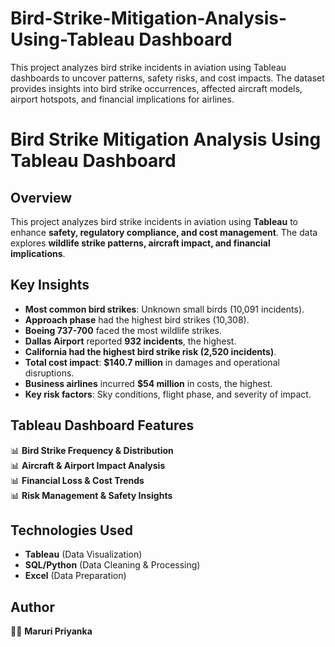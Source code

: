 # Bird-Strike-Mitigation-Analysis-Using-Tableau Dashboard
This project analyzes bird strike incidents in aviation using Tableau dashboards to uncover patterns, safety risks, and cost impacts. The dataset provides insights into bird strike occurrences, affected aircraft models, airport hotspots, and financial implications for airlines.


# Bird Strike Mitigation Analysis Using Tableau Dashboard

## Overview  
This project analyzes bird strike incidents in aviation using **Tableau** to enhance **safety, regulatory compliance, and cost management**. The data explores **wildlife strike patterns, aircraft impact, and financial implications**.  

## Key Insights  
- **Most common bird strikes**: Unknown small birds (10,091 incidents).  
- **Approach phase** had the highest bird strikes (10,308).  
- **Boeing 737-700** faced the most wildlife strikes.  
- **Dallas Airport** reported **932 incidents**, the highest.  
- **California had the highest bird strike risk (2,520 incidents)**.  
- **Total cost impact**: **$140.7 million** in damages and operational disruptions.  
- **Business airlines** incurred **$54 million** in costs, the highest.  
- **Key risk factors**: Sky conditions, flight phase, and severity of impact.  

## Tableau Dashboard Features  
📊 **Bird Strike Frequency & Distribution**  
📊 **Aircraft & Airport Impact Analysis**  
📊 **Financial Loss & Cost Trends**  
📊 **Risk Management & Safety Insights**  

## Technologies Used  
- **Tableau** (Data Visualization)  
- **SQL/Python** (Data Cleaning & Processing)  
- **Excel** (Data Preparation)    

## Author  
👩‍💻 **Maruri Priyanka**  
